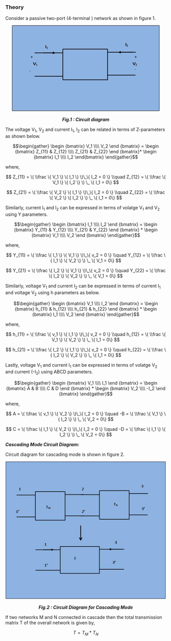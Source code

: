 ### Theory

 Consider a passive two-port (4-terminal ) network as shown in figure 1.

<div align="center">
<img src="images/main tp.jpg" />

***Fig.1 : Circuit diagram***
</div>

The voltage V<sub>1</sub>, V<sub>2</sub>  and current I<sub>1</sub>, I<sub>2</sub> can be related in terms of Z-parameters as shown below.

$$\begin{gather}
\begin {bmatrix}
V_1 \\\\
V_2
\end {bmatrix} =
\begin {bmatrix}
Z_{11} & Z_{12} \\\\
Z_{21} & Z_{22}
\end {bmatrix}*
\begin {bmatrix}
I_1 \\\\
I_2
\end{bmatrix}
\end{gather}$$

where,

$$ Z_{11} = \( \\frac \{ V_1 \} \{ I_1 \} \)\_\{ I_2 = 0 \} \\quad Z_{12} = \( \\frac \{ V_1 \} \{ I_2 \} \) \_ \{ I_1 = 0\} $$

$$ Z_{21} = \( \\frac \{ V_2 \} \{ I_1 \} \)\_\{ I_2 = 0 \} \\quad Z_{22} = \( \\frac \{ V_2 \} \{ I_2 \} \) \_ \{ I_1 = 0\} $$



Similarly, current I<sub>1</sub> and I<sub>2</sub> can be expressed in terms of volatge V<sub>1</sub> and V<sub>2</sub> using Y parameters.

$$\begin{gather}
\begin {bmatrix}
I_1 \\\\
I_2
\end {bmatrix} =
\begin {bmatrix}
Y_{11} & Y_{12} \\\\
Y_{21} & Y_{22}
\end {bmatrix} * 
\begin {bmatrix}
V_1 \\\\
V_2
\end {bmatrix}
\end{gather}$$

where,

$$ Y_{11} = \( \\frac \{ I_1 \} \{ V_1 \} \)\_\{ v_2 = 0 \} \\quad Y_{12} = \( \\frac \{ I_1 \} \{ V_2 \} \) \_ \{ V_1 = 0\} $$

$$ Y_{21} = \( \\frac \{ I_2 \} \{ V_1 \} \)\_\{ v_2 = 0 \} \\quad Y_{22} = \( \\frac \{ I_2 \} \{ V_2 \} \) \_ \{ V_1 = 0\} $$



Similarly, voltage V<sub>1</sub> and current I<sub>2</sub> can be expressed in terms of current I<sub>1</sub> and voltage V<sub>2</sub> using h parameters as below.

$$\begin{gather}
\begin {bmatrix}
V_1 \\\\
I_2
\end {bmatrix} =
\begin {bmatrix}
h_{11} & h_{12} \\\\
h_{21} & h_{22}
\end {bmatrix} * 
\begin {bmatrix}
I_1 \\\\
V_2
\end {bmatrix}
\end{gather}$$

where,

$$ h_{11} = \( \\frac \{ v_1 \} \{ I_1 \} \)\_\{ v_2 = 0 \} \\quad h_{12} = \( \\frac \{ V_1 \} \{ V_2 \} \) \_ \{ I_1 = 0\} $$

$$ h_{21} = \( \\frac \{ I_2 \} \{ I_1 \} \)\_\{ v_2 = 0 \} \\quad h_{22} = \( \\frac \{ I_2 \} \{ V_2 \} \) \_ \{ I_1 = 0\} $$


Lastly, voltage V<sub>1</sub> and current I<sub>1</sub> can be expressed in terms of volatge V<sub>2</sub> and current (-I<sub>2</sub>) using ABCD parameters.

$$\begin{gather}
\begin {bmatrix}
V_1 \\\\
I_1
\end {bmatrix} =
\begin {bmatrix}
A & B \\\\
C & D
\end {bmatrix} * 
\begin {bmatrix}
V_2 \\\\
-I_2
\end {bmatrix}
\end{gather}$$

where,

$$ A = \( \\frac \{ v_1 \} \{ V_2 \} \)\_\{ I_2 = 0 \} \\quad -B = \( \\frac \{ V_1 \} \{ I_2 \} \) \_ \{ V_2 = 0\} $$

$$ C = \( \\frac \{ I_1 \} \{ V_2 \} \)\_\{ I_2 = 0 \} \\quad -D = \( \\frac \{ I_1 \} \{ I_2 \} \) \_ \{ V_2 = 0\} $$



***Cascading Mode Circuit Diagram:***

Circuit diagram for cascading mode is shown in figure 2.

<div align="center">
<img src="images/tp main 2.JPG" />

***Fig.2 : Circuit Diagram for Cascading Mode***
</div>

If two networks M and N connected in cascade then the total transmission matrix T of the overall network is given by,

$$T = T_M * T_N$$

<script id="MathJax-script" async src="https://cdn.jsdelivr.net/npm/mathjax@3/es5/tex-mml-chtml.js"></script>
